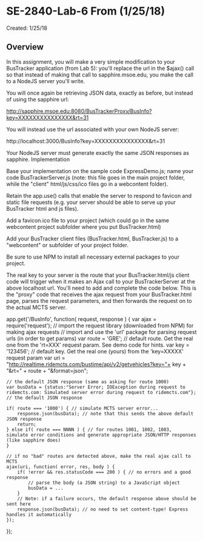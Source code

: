 # SE-2840-Lab-6 From (1/25/18)
Created: 1/25/18
## Overview

In this assignment, you will make a very simple modification to your BusTracker application (from Lab 5): you'll replace the url in the $ajax() call  so that instead of making that call to sapphire.msoe.edu, you make the call to a NodeJS server you'll write.

You will once again be retrieving JSON data, exactly as before, but instead of using the sapphire url:

http://sapphire.msoe.edu:8080/BusTrackerProxy/BusInfo?key=XXXXXXXXXXXXXXX&rt=31

You will instead use the url associated with your own NodeJS server:

http://localhost:3000/BusInfo?key=XXXXXXXXXXXXXXX&rt=31

Your NodeJS server must generate exactly the same JSON responses as sapphire.
Implementation

Base your implementation on the sample code ExpressDemo.js; name your code BusTrackerServer.js (note: this file goes in the main project folder, while the "client" html/js/css/ico files go in a webcontent folder).

Retain the app.use() calls that enable the server to respond to favicon and static file requests (e.g. your server should be able to serve up your BusTracker html and js files).

Add a favicon.ico file to your project (which could go in the same webcontent project subfolder where you put BusTracker.html)

Add your BusTracker client files (BusTracker.html, BusTracker.js) to a "webcontent" or subfolder of your project folder.

Be sure to use NPM to install all necessary external packages to your project.

The real key to your server is the route that your BusTracker.html/js client code will trigger when it makes an Ajax call to your BusTrackerServer at the above localhost url. You'll need to add and complete the code below. This is the "proxy" code that receives the ajax request from your BusTracker.html page, parses the request parameters, and then forwards the request on to the actual MCTS server.

app.get('/BusInfo', function( request, response ) {
    var ajax = require('request'); // import the request library (downloaded from NPM) for making ajax requests
    // import and use the 'url' package for parsing request urls (in order to get params)
    var route = 'GRE'; // default route. Get the real one from the 'rt=XXX' request param. See demo code for hints.
    var key = '123456'; // default key. Get the real one (yours) from the 'key=XXXXX' request param
    var uri = "http://realtime.ridemcts.com/bustime/api/v2/getvehicles?key="+ key + "&rt=" + route + "&format=json";

    // the default JSON response (same as asking for route 1000)
    var busData = {status:"Server Error; IOException during request to ridemcts.com: Simulated server error during request to ridemcts.com"}; // the default JSON response

    if( route === '1000') { // simulate MCTS server error...
        response.json(busData); // note that this sends the above default JSON response
        return;
    } else if( route === NNNN ) { // for routes 1001, 1002, 1003,  simulate error conditions and generate appropriate JSON/HTTP responses (like sapphire does)
    }
    
    // if no "bad" routes are detected above, make the real ajax call to MCTS
    ajax(uri, function( error, res, body ) {
        if( !error && res.statusCode === 200 ) { // no errors and a good response
            // parse the body (a JSON string) to a JavaScript object
            busData = ...
        }
        // Note: if a failure occurs, the default response above should be sent here
        response.json(busData); // no need to set content-type! Express handles it automatically
    });
});
